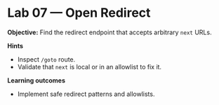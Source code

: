 # Lab 07 — Open Redirect

**Objective:** Find the redirect endpoint that accepts arbitrary `next` URLs.

**Hints**
- Inspect `/goto` route.
- Validate that `next` is local or in an allowlist to fix it.

**Learning outcomes**
- Implement safe redirect patterns and allowlists.
